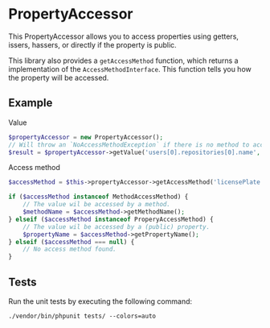 # PropertyAccessor

This PropertyAccessor allows you to access properties using getters, issers, hassers, 
or directly if the property is public.

This library also provides a `getAccessMethod` function, which returns a implementation of the `AccessMethodInterface`.
This function tells you how the property will be accessed.

## Example
Value
````PHP
$propertyAccessor = new PropertyAccessor();
// Will throw an `NoAccessMethodException` if there is no method to access the property.
$result = $propertyAccessor->getValue('users[0].repositories[0].name', $group);
````

Access method
````PHP
$accessMethod = $this->propertyAccessor->getAccessMethod('licensePlate', Car::class);

if ($accessMethod instanceof MethodAccessMethod) {
    // The value wil be accessed by a method.
    $methodName = $accessMethod->getMethodName();
} elseif ($accessMethod instanceof ProperyAccessMethod) {
    // The value wil be accessed by a (public) property.
    $propertyName = $accessMethod->getPropertyName();
} elseif ($accessMethod === null) {
    // No access method found.
}
````

## Tests
Run the unit tests by executing the following command:
````
./vendor/bin/phpunit tests/ --colors=auto
````
